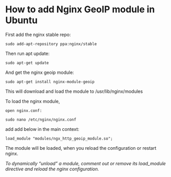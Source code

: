 # How to add Nginx GeoIP module in Ubuntu

First add the nginx stable repo:

	sudo add-apt-repository ppa:nginx/stable

Then run apt update:

	sudo apt-get update

And get the nginx geoip module:

	sudo apt-get install nginx-module-geoip

This will download and load the module to /usr/lib/nginx/modules

To load the nginx module,

	open nginx.conf:

	sudo nano /etc/nginx/nginx.conf

add add below in the main context:

	load_module "modules/ngx_http_geoip_module.so";

The module will be loaded, when you reload the configuration or restart nginx.

*To dynamically “unload” a module, comment out or remove its load_module directive and reload the nginx configuration.*